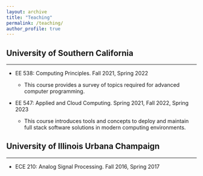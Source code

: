 ```yaml
---
layout: archive
title: "Teaching"
permalink: /teaching/
author_profile: true
---
```


## University of Southern California
___

* EE 538: Computing Principles. Fall 2021, Spring 2022

  * This course provides a survey of topics required for advanced computer programming.

* EE 547: Applied and Cloud Computing. Spring 2021, Fall 2022, Spring 2023

  * This course introduces tools and concepts to deploy and maintain full stack software solutions in modern
computing environments.


## University of Illinois Urbana Champaign
___

* ECE 210: Analog Signal Processing. Fall 2016, Spring 2017




<!-- {% include base_path %}

{% for post in site.teaching reversed %}
  {% include archive-single.html %}
{% endfor %} -->
